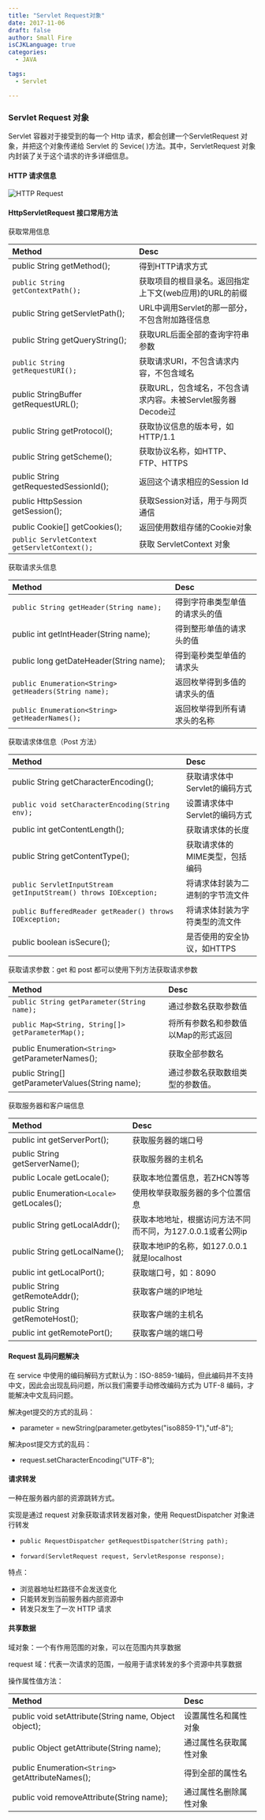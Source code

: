 ```yaml
---
title: "Servlet Request对象"
date: 2017-11-06
draft: false
author: Small Fire
isCJKLanguage: true
categories: 
  - JAVA

tags: 
  - Servlet

---
```


### Servlet Request 对象

Servlet 容器对于接受到的每一个 Http 请求，都会创建一个ServletRequest 对象，并把这个对象传递给 Servlet 的 Sevice( )方法。其中，ServletRequest 对象内封装了关于这个请求的许多详细信息。

#### HTTP 请求信息

![HTTP Request](/images/Tomcat/HTTPRequest.png)

#### HttpServletRequest 接口常用方法

获取常用信息

| Method                                       | Desc                                                         |
| :------------------------------------------- | :----------------------------------------------------------- |
| public String getMethod();                   | 得到HTTP请求方式                                             |
| `public String getContextPath();`            | 获取项目的根目录名。返回指定上下文(web应用)的URL的前缀       |
| public String getServletPath();              | URL中调用Servlet的那一部分，不包含附加路径信息               |
| public String getQueryString();              | 获取URL后面全部的查询字符串参数                              |
| `public String getRequestURI();`             | 获取请求URI，不包含请求内容，不包含域名                      |
| public StringBuffer getRequestURL();         | 获取URL，包含域名，不包含请求内容。未被Servlet服务器Decode过 |
| public String getProtocol();                 | 获取协议信息的版本号，如HTTP/1.1                             |
| public String getScheme();                   | 获取协议名称，如HTTP、FTP、HTTPS                             |
| public String getRequestedSessionId();       | 返回这个请求相应的Session Id                                 |
| public HttpSession getSession();             | 获取Session对话，用于与网页通信                              |
| public Cookie[] getCookies();                | 返回使用数组存储的Cookie对象                                 |
| `public ServletContext getServletContext();` | 获取 ServletContext 对象                                     |

获取请求头信息

| Method                                                | Desc                           |
| :---------------------------------------------------- | :----------------------------- |
| `public String getHeader(String name);`               | 得到字符串类型单值的请求头的值 |
| public int getIntHeader(String name);                 | 得到整形单值的请求头的值       |
| public long getDateHeader(String name);               | 得到毫秒类型单值的请求头       |
| `public Enumeration<String> getHeaders(String name);` | 返回枚举得到多值的请求头的值   |
| `public Enumeration<String> getHeaderNames();`        | 返回枚举得到所有请求头的名称   |

获取请求体信息（Post 方法）

| Method                                                       | Desc                             |
| :----------------------------------------------------------- | :------------------------------- |
| public String getCharacterEncoding();                        | 获取请求体中Servlet的编码方式    |
| `public void setCharacterEncoding(String env);`              | 设置请求体中Servlet的编码方式    |
| public int getContentLength();                               | 获取请求体的长度                 |
| public String getContentType();                              | 获取请求体的MIME类型，包括编码   |
| `public ServletInputStream getInputStream() throws IOException;` | 将请求体封装为二进制的字节流文件 |
| `public BufferedReader getReader() throws IOException;`      | 将请求体封装为字符类型的流文件   |
| public boolean isSecure();                                   | 是否使用的安全协议，如HTTPS      |

获取请求参数：get 和 post 都可以使用下列方法获取请求参数

| Method                                            | Desc                                |
| :------------------------------------------------ | :---------------------------------- |
| `public String getParameter(String name);`        | 通过参数名获取参数值                |
| `public Map<String, String[]> getParameterMap();` | 将所有参数名和参数值以Map的形式返回 |
| public Enumeration`<String>` getParameterNames(); | 获取全部参数名                      |
| public String[] getParameterValues(String name);  | 通过参数名获取数组类型的参数值。    |

获取服务器和客户端信息

| Method                                     | Desc                                                        |
| :----------------------------------------- | :---------------------------------------------------------- |
| public int getServerPort();                | 获取服务器的端口号                                          |
| public String getServerName();             | 获取服务器的主机名                                          |
| public Locale getLocale();                 | 获取本地位置信息，若ZHCN等等                                |
| public Enumeration`<Locale> `getLocales(); | 使用枚举获取服务器的多个位置信息                            |
| public String getLocalAddr();              | 获取本地地址，根据访问方法不同而不同，为127.0.0.1或者公网ip |
| public String getLocalName();              | 获取本地IP的名称，如127.0.0.1就是localhost                  |
| public int getLocalPort();                 | 获取端口号，如：8090                                        |
| public String getRemoteAddr();             | 获取客户端的IP地址                                          |
| public String getRemoteHost();             | 获取客户端的主机名                                          |
| public int getRemotePort();                | 获取客户端的端口号                                          |

#### Request 乱码问题解决

在 service 中使用的编码解码方式默认为：ISO-8859-1编码，但此编码并不支持中文，因此会出现乱码问题，所以我们需要手动修改编码方式为 UTF-8 编码，才能解决中文乱码问题。

解决get提交的方式的乱码：

- parameter = newString(parameter.getbytes("iso8859-1"),"utf-8");

解决post提交方式的乱码：

- request.setCharacterEncoding("UTF-8");

#### 请求转发

一种在服务器内部的资源跳转方式。

实现是通过 request 对象获取请求转发器对象，使用 RequestDispatcher 对象进行转发

- `public RequestDispatcher getRequestDispatcher(String path);`

- `forward(ServletRequest request, ServletResponse response);`

特点：

- 浏览器地址栏路径不会发送变化
- 只能转发到当前服务器内部资源中
- 转发只发生了一次 HTTP 请求

#### 共享数据

域对象：一个有作用范围的对象，可以在范围内共享数据

request 域：代表一次请求的范围，一般用于请求转发的多个资源中共享数据

操作属性值方法：

| Method                                                | Desc                   |
| :---------------------------------------------------- | :--------------------- |
| public void setAttribute(String name, Object object); | 设置属性名和属性对象   |
| public Object getAttribute(String name);              | 通过属性名获取属性对象 |
| public Enumeration`<String>` getAttributeNames();     | 得到全部的属性名       |
| public void removeAttribute(String name);             | 通过属性名删除属性对象 |